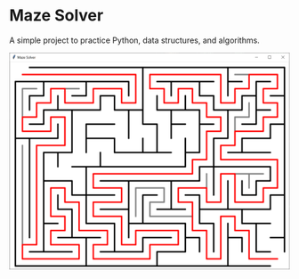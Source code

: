 # Maze Solver
A simple project to practice Python, data structures, and algorithms.

![Maze Solver screenshot](screenshot.png)
